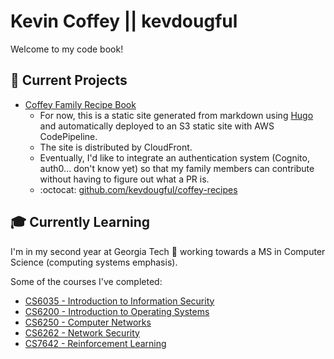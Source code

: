 # Kevin Coffey || kevdougful

Welcome to my code book!

## 🔭 Current Projects

- [Coffey Family Recipe Book](https://coffey.family)
  - For now, this is a static site generated from markdown using [Hugo](https://gohugo.io) and automatically deployed to an S3 static site with AWS CodePipeline.
  - The site is distributed by CloudFront.
  - Eventually, I'd like to integrate an authentication system (Cognito, auth0... don't know yet) so that my family members can contribute without having to figure out what a PR is.
  - :octocat: [github.com/kevdougful/coffey-recipes](https://github.com/kevdougful/coffey-recipes)

## :mortar_board: Currently Learning

I'm in my second year at Georgia Tech :honeybee: working towards a MS in Computer Science (computing systems emphasis).

Some of the courses I've completed:

- [CS6035 - Introduction to Information Security](http://omscs.gatech.edu/cs-6035-introduction-to-information-security)
- [CS6200 - Introduction to Operating Systems](http://omscs.gatech.edu/cs-6200-introduction-operating-systems)
- [CS6250 - Computer Networks](http://omscs.gatech.edu/cs-6250-computer-networks)
- [CS6262 - Network Security](http://omscs.gatech.edu/cs-6262-network-security)
- [CS7642 - Reinforcement Learning](https://www.omscs.gatech.edu/cs-7642-reinforcement-learning)

<!--
**kevdougful/kevdougful** is a ✨ _special_ ✨ repository because its `README.md` (this file) appears on your GitHub profile.

Here are some ideas to get you started:

- 🔭 I’m currently working on ...
- 🌱 I’m currently learning ...
- 👯 I’m looking to collaborate on ...
- 🤔 I’m looking for help with ...
- 💬 Ask me about ...
- 📫 How to reach me: ...
- 😄 Pronouns: ...
- ⚡ Fun fact: ...
-->
